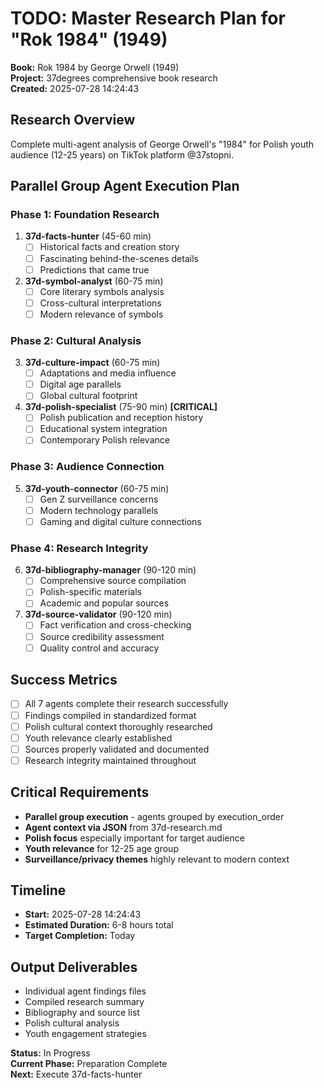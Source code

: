 # TODO: Master Research Plan for "Rok 1984" (1949)

**Book:** Rok 1984 by George Orwell (1949)  
**Project:** 37degrees comprehensive book research  
**Created:** 2025-07-28 14:24:43

## Research Overview
Complete multi-agent analysis of George Orwell's "1984" for Polish youth audience (12-25 years) on TikTok platform @37stopni.

## Parallel Group Agent Execution Plan

### Phase 1: Foundation Research
1. **37d-facts-hunter** (45-60 min)
   - [ ] Historical facts and creation story
   - [ ] Fascinating behind-the-scenes details
   - [ ] Predictions that came true

2. **37d-symbol-analyst** (60-75 min)
   - [ ] Core literary symbols analysis
   - [ ] Cross-cultural interpretations
   - [ ] Modern relevance of symbols

### Phase 2: Cultural Analysis
3. **37d-culture-impact** (60-75 min)
   - [ ] Adaptations and media influence
   - [ ] Digital age parallels
   - [ ] Global cultural footprint

4. **37d-polish-specialist** (75-90 min) **[CRITICAL]**
   - [ ] Polish publication and reception history
   - [ ] Educational system integration
   - [ ] Contemporary Polish relevance

### Phase 3: Audience Connection
5. **37d-youth-connector** (60-75 min)
   - [ ] Gen Z surveillance concerns
   - [ ] Modern technology parallels
   - [ ] Gaming and digital culture connections

### Phase 4: Research Integrity
6. **37d-bibliography-manager** (90-120 min)
   - [ ] Comprehensive source compilation
   - [ ] Polish-specific materials
   - [ ] Academic and popular sources

7. **37d-source-validator** (90-120 min)
   - [ ] Fact verification and cross-checking
   - [ ] Source credibility assessment
   - [ ] Quality control and accuracy

## Success Metrics
- [ ] All 7 agents complete their research successfully
- [ ] Findings compiled in standardized format
- [ ] Polish cultural context thoroughly researched
- [ ] Youth relevance clearly established
- [ ] Sources properly validated and documented
- [ ] Research integrity maintained throughout

## Critical Requirements
- **Parallel group execution** - agents grouped by execution_order
- **Agent context via JSON** from 37d-research.md
- **Polish focus** especially important for target audience
- **Youth relevance** for 12-25 age group
- **Surveillance/privacy themes** highly relevant to modern context

## Timeline
- **Start:** 2025-07-28 14:24:43
- **Estimated Duration:** 6-8 hours total
- **Target Completion:** Today

## Output Deliverables
- Individual agent findings files
- Compiled research summary
- Bibliography and source list
- Polish cultural analysis
- Youth engagement strategies

**Status:** In Progress  
**Current Phase:** Preparation Complete  
**Next:** Execute 37d-facts-hunter
